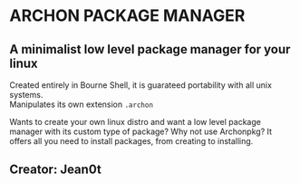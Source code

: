 # ARCHON PACKAGE MANAGER
## A minimalist low level package manager for your linux

Created entirely in Bourne Shell, it is guarateed portability with all unix systems.  
Manipulates its own extension `.archon`  

Wants to create your own linux distro and want a low level package manager with its custom type of package? Why not use Archonpkg? It offers all you need to install packages, from creating to installing.

## Creator: Jean0t
